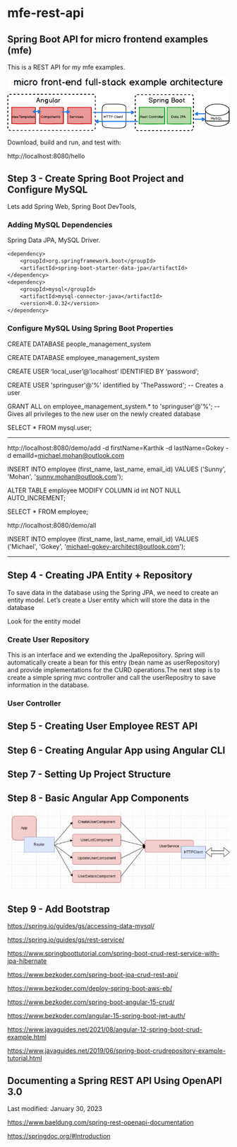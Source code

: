 # mfe-rest-api 
## Spring Boot API for micro frontend examples (mfe)

This is a REST API for my mfe examples.



![micro front-end full-stack example architecture ](mfe-architecture.png "micro front-end full-stack example architecture")

Download, build and run, and test with:

http://localhost:8080/hello


## Step 3 - Create Spring Boot Project and Configure MySQL
Lets add Spring Web, Spring Boot DevTools, 

### Adding MySQL Dependencies
Spring Data JPA, MySQL Driver.

    <dependency>
        <groupId>org.springframework.boot</groupId>
        <artifactId>spring-boot-starter-data-jpa</artifactId>
    </dependency>
    <dependency>
        <groupId>mysql</groupId>
        <artifactId>mysql-connector-java</artifactId>
        <version>8.0.32</version>
    </dependency>




### Configure MySQL Using Spring Boot Properties
CREATE DATABASE people_management_system

CREATE DATABASE employee_management_system


CREATE USER ‘local_user’@’localhost’ IDENTIFIED BY ‘password’;

CREATE USER 'springuser'@'%' identified by 'ThePassword'; -- Creates a user

GRANT ALL on employee_management_system.* to 'springuser'@'%'; -- Gives all privileges to the new user on the newly created database

SELECT * FROM mysql.user;

-----------------------------------------------------------

http://localhost:8080/demo/add -d firstName=Karthik -d lastName=Gokey -d emailId=michael.mohan@outlook.com

INSERT INTO employee (first_name, last_name, email_id) VALUES ('Sunny', 'Mohan', 'sunny.mohan@outlook.com');

ALTER TABLE employee MODIFY COLUMN id int NOT NULL AUTO_INCREMENT;


SELECT * FROM employee;

http://localhost:8080/demo/all



INSERT INTO employee (first_name, last_name, email_id) VALUES ('Michael', 'Gokey', 'michael-gokey-architect@outlook.com');

-----------------------------------------------------------


## Step 4 - Creating JPA Entity + Repository
To save data in the database using the Spring JPA, we need to create an entity model. Let’s create a User entity which will store the data in the database

Look for the entity model

### Create User Repository
This is an interface and we extending the JpaRepository. Spring will automatically create a bean for this entry 
(bean name as userRepository) and provide implementations for the CURD operations.The next step is to create a simple 
spring mvc controller and call the userRepositry to save information in the database.

### User Controller


## Step 5 - Creating User Employee REST API

## Step 6 - Creating Angular App using Angular CLI

## Step 7 - Setting Up Project Structure

## Step 8 - Basic Angular App Components

![Angular App Component Diagram ](AngularAppComponentDiagram.jpg "Angular App Component Diagram")


## Step  9 - Add Bootstrap



https://spring.io/guides/gs/accessing-data-mysql/

https://spring.io/guides/gs/rest-service/




https://www.springboottutorial.com/spring-boot-crud-rest-service-with-jpa-hibernate



https://www.bezkoder.com/spring-boot-jpa-crud-rest-api/

https://www.bezkoder.com/deploy-spring-boot-aws-eb/

https://www.bezkoder.com/spring-boot-angular-15-crud/

https://www.bezkoder.com/angular-15-spring-boot-jwt-auth/


https://www.javaguides.net/2021/08/angular-12-spring-boot-crud-example.html

https://www.javaguides.net/2019/06/spring-boot-crudrepository-example-tutorial.html



## Documenting a Spring REST API Using OpenAPI 3.0
Last modified: January 30, 2023

https://www.baeldung.com/spring-rest-openapi-documentation

https://springdoc.org/#Introduction




